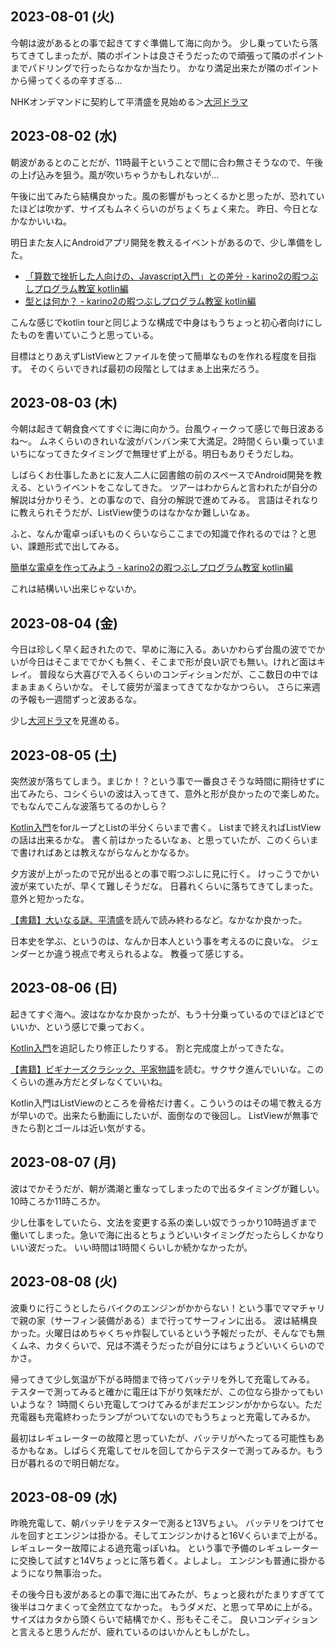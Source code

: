 ## 2023-08-01 (火)

今朝は波があるとの事で起きてすぐ準備して海に向かう。
少し乗っていたら落ちてきてしまったが、隣のポイントは良さそうだったので頑張って隣のポイントまでパドリングで行ったらなかなか当たり。
かなり満足出来たが隣のポイントから帰ってくるの辛すぎる…

NHKオンデマンドに契約して平清盛を見始める＞[大河ドラマ](%E5%A4%A7%E6%B2%B3%E3%83%89%E3%83%A9%E3%83%9E)

## 2023-08-02 (水)

朝波があるとのことだが、11時最干ということで間に合わ無さそうなので、午後の上げ込みを狙う。風が吹いちゃうかもしれないが…

午後に出てみたら結構良かった。風の影響がもっとくるかと思ったが、恐れていたほどは吹かず、サイズもムネくらいのがちょくちょく来た。
昨日、今日となかなかいいね。

明日また友人にAndroidアプリ開発を教えるイベントがあるので、少し準備をした。

- [「算数で挫折した人向けの、Javascript入門」との差分 - karino2の暇つぶしプログラム教室 kotlin編](https://karino2.github.io/kotlin-lesson/diff_to_js_intro.html)
- [型とは何か？ - karino2の暇つぶしプログラム教室 kotlin編](https://karino2.github.io/kotlin-lesson/what_is_type.html)

こんな感じでkotlin tourと同じような構成で中身はもうちょっと初心者向けにしたものを書いていこうと思っている。

目標はとりあえずListViewとファイルを使って簡単なものを作れる程度を目指す。
そのくらいできれば最初の段階としてはまぁ上出来だろう。

## 2023-08-03 (木)

今朝は起きて朝食食べてすぐに海に向かう。台風ウィークって感じで毎日波あるね〜。
ムネくらいのきれいな波がバンバン来て大満足。2時間くらい乗っていまいちになってきたタイミングで無理せず上がる。明日もありそうだしね。

しばらくお仕事したあとに友人二人に図書館の前のスペースでAndroid開発を教える、というイベントをこなしてきた。
ツアーはわからんと言われたが自分の解説は分かりそう、との事なので、自分の解説で進めてみる。
言語はそれなりに教えられそうだが、ListView使うのはなかなか難しいなぁ。

ふと、なんか電卓っぽいものくらいならここまでの知識で作れるのでは？と思い、課題形式で出してみる。

[簡単な電卓を作ってみよう - karino2の暇つぶしプログラム教室 kotlin編](https://karino2.github.io/kotlin-lesson/simple_calc.html?fbclid=IwAR1bWzXA2s6_ZvYjle4M9i7dvruPmyW0GsZzF8lpVI0q8sQQcfAjUJctYCk)

これは結構いい出来じゃないか。

## 2023-08-04 (金)

今日は珍しく早く起きれたので、早めに海に入る。あいかわらず台風の波ででかいが今日はそこまででかくも無く、そこまで形が良い訳でも無い。けれど面はキレイ。
普段なら大喜びで入るくらいのコンディションだが、ここ数日の中ではまぁまぁくらいかな。
そして疲労が溜まってきてなかなかつらい。
さらに来週の予報も一週間ずっと波あるな。

少し[大河ドラマ](%E5%A4%A7%E6%B2%B3%E3%83%89%E3%83%A9%E3%83%9E)を見進める。

## 2023-08-05 (土)

突然波が落ちてしまう。まじか！？という事で一番良さそうな時間に期待せずに出てみたら、コシくらいの波は入ってきて、意外と形が良かったので楽しめた。
でもなんでこんな波落ちてるのかしら？

[Kotlin入門](https://karino2.github.io/kotlin-lesson/)をforループとListの半分くらいまで書く。
Listまで終えればListViewの話は出来るかな。
書く前はかったるいなぁ、と思っていたが、このくらいまで書ければあとは教えながらなんとかなるか。

夕方波が上がったので兄が出るとの事で暇つぶしに見に行く。
けっこうでかい波が来ていたが、早くて難しそうだな。
日暮れくらいに落ちてきてしまった。意外と短かったな。

[【書籍】大いなる謎、平清盛](%E3%80%90%E6%9B%B8%E7%B1%8D%E3%80%91%E5%A4%A7%E3%81%84%E3%81%AA%E3%82%8B%E8%AC%8E%E3%80%81%E5%B9%B3%E6%B8%85%E7%9B%9B)を読んで読み終わるなど。なかなか良かった。

日本史を学ぶ、というのは、なんか日本人という事を考えるのに良いな。
ジェンダーとか違う視点で考えられるよな。
教養って感じする。

## 2023-08-06 (日)

起きてすぐ海へ。波はなかなか良かったが、もう十分乗っているのでほどほどでいいか、という感じで乗っておく。

[Kotlin入門](https://karino2.github.io/kotlin-lesson/)を追記したり修正したりする。
割と完成度上がってきたな。

[【書籍】ビギナーズクラシック、平家物語](%E3%80%90%E6%9B%B8%E7%B1%8D%E3%80%91%E3%83%93%E3%82%AE%E3%83%8A%E3%83%BC%E3%82%BA%E3%82%AF%E3%83%A9%E3%82%B7%E3%83%83%E3%82%AF%E3%80%81%E5%B9%B3%E5%AE%B6%E7%89%A9%E8%AA%9E)を読む。サクサク進んでいいな。このくらいの進み方だとダレなくていいね。

Kotlin入門はListViewのところを骨格だけ書く。こういうのはその場で教える方が早いので。出来たら動画にしたいが、面倒なので後回し。
ListViewが無事できたら割とゴールは近い気がする。

## 2023-08-07 (月)

波はでかそうだが、朝が満潮と重なってしまったので出るタイミングが難しい。10時ころか11時ころか。

少し仕事をしていたら、文法を変更する系の楽しい奴でうっかり10時過ぎまで働いてしまった。急いで海に出るとちょうどいいタイミングだったらしくかなりいい波だった。
いい時間は1時間くらいしか続かなかったが。

## 2023-08-08 (火)

波乗りに行こうとしたらバイクのエンジンがかからない！という事でママチャリで親の家（サーフィン装備がある）まで行ってサーフィンに出る。
波は結構良かった。火曜日はめちゃくちゃ炸裂しているという予報だったが、そんなでも無くムネ、カタくらいで、兄は不満そうだったが自分にはちょうどいいくらいのでかさ。

帰ってきて少し気温が下がる時間まで待ってバッテリを外して充電してみる。
テスターで測ってみると確かに電圧は下がり気味だが、この位なら掛かってもいいような？
1時間くらい充電してつけてみるがまだエンジンがかからない。ただ充電器も充電終わったランプがついてないのでもうちょっと充電してみるか。

最初はレギュレーターの故障と思っていたが、バッテリがへたってる可能性もあるかもなぁ。しばらく充電してセルを回してからテスターで測ってみるか。もう日が暮れるので明日朝だな。

## 2023-08-09 (水)

昨晩充電して、朝バッテリをテスターで測ると13Vちょい。
バッテリをつけてセルを回すとエンジンは掛かる。そしてエンジンかけると16Vくらいまで上がる。
レギュレーター故障による過充電っぽいね。
という事で予備のレギュレーターに交換して試すと14Vちょっとに落ち着く。よしよし。
エンジンも普通に掛かるようになり無事治った。

その後今日も波があるとの事で海に出てみたが、ちょっと疲れがたまりすぎてて後半はコケまくって全然立てなかった。
もうダメだ、と思って早めに上がる。
サイズはカタから頭くらいで結構でかく、形もそこそこ。
良いコンディションと言えると思うんだが、疲れているのはいかんともしがたし。
